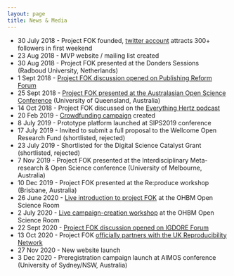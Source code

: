 ```yaml
---
layout: page
title: News & Media
---
```


* 30 July 2018 - Project FOK founded, [twitter account](https://twitter.com/projectfok) attracts 300+ followers in first weekend
* 23 Aug 2018 - MVP website / mailing list created
* 30 Aug 2018 - Project FOK presented at the Donders Sessions (Radboud University, Netherlands)
* 1 Sept 2018 - [Project FOK discussion opened on Publishing Reform Forum](https://gitlab.com/publishing-reform/discussion/-/issues/78)
* 25 Sept 2018 - [Project FOK presented at the Australasian Open Science Conference](https://osf.io/gb5yv/) (University of Queensland, Australia)
* 14 Oct 2018 - Project FOK discussed on the [Everything Hertz podcast](https://soundcloud.com/everything-hertz/70-doubling-blinding-dog-balls)
* 20 Feb 2019 - [Crowdfunding campaign](https://www.gofundme.com/f/rpjkz-test) created
* 8 July 2019 - Prototype platform launched at SIPS2019 conference
* 17 July 2019 - Invited to submit a full proposal to the Wellcome Open Research Fund (shortlisted, rejected)
* 23 July 2019 - Shortlisted for the Digital Science Catalyst Grant (shortlisted, rejected)
* 7 Nov 2019 - Project FOK presented at the Interdisciplinary Meta-research & Open Science conference (University of Melbourne, Australia)
* 10 Dec 2019 - Project FOK presented at the Re:produce workshop (Brisbane, Australia)
* 26 June 2020 - [Live introduction to project FOK](https://www.youtube.com/watch?v=_JTPtyPrMLM) at the OHBM Open Science Room
* 2 July 2020 - [Live campaign-creation workshop](https://www.youtube.com/watch?v=5LJbzztPpME) at the OHBM Open Science Room
* 22 Sept 2020 - [Project FOK discussion opened on IGDORE Forum](https://forum.igdore.org/t/project-free-our-knowledge-fixing-academia-with-collective-action/851)
* 13 Oct 2020 - Project FOK [officially partners with the UK Reproducibility Network](https://www.ukrn.org/2020/10/13/ukrn-partnering-project-fok/)
* 27 Nov 2020 - New website launch
* 3 Dec 2020 - Preregistration campaign launch at AIMOS conference (University of Sydney/NSW, Australia)
